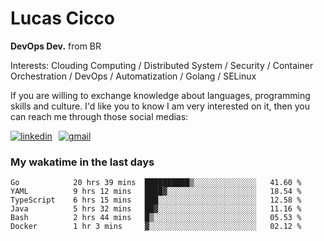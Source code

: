 # Lucas Cicco

**DevOps Dev.** from BR

Interests: Clouding Computing / Distributed System / Security / Container Orchestration / DevOps / Automatization / Golang / SELinux

If you are willing to exchange knowledge about languages, programming skills and culture. I'd like you to know I am very interested on it, then you can reach me through those social medias:

<div style="display: flex; align-items: center; gap: 10px;">
  <a href="https://www.linkedin.com/in/lucas-vitor-de-cicco" target="_blank">
    <img
      src="https://img.shields.io/badge/-LinkedIn-%230077B5?style=for-the-badge&logo=linkedin&logoColor=white"
      alt="linkedin"
      target="_blank" 
    />
  </a>
  <a href="mailto:lucasvitorx1@gmail.com">
      <img
        src="https://img.shields.io/badge/-Gmail-%23333?style=for-the-badge&logo=gmail&logoColor=white"
        alt="gmail"
        target="_blank"
      />
  </a>
</div>

### My wakatime in the last days

<!--START_SECTION:waka-->

```text
Go            20 hrs 39 mins  ██████████▒░░░░░░░░░░░░░░   41.60 %
YAML          9 hrs 12 mins   ████▓░░░░░░░░░░░░░░░░░░░░   18.54 %
TypeScript    6 hrs 15 mins   ███░░░░░░░░░░░░░░░░░░░░░░   12.58 %
Java          5 hrs 32 mins   ██▓░░░░░░░░░░░░░░░░░░░░░░   11.16 %
Bash          2 hrs 44 mins   █▒░░░░░░░░░░░░░░░░░░░░░░░   05.53 %
Docker        1 hr 3 mins     ▓░░░░░░░░░░░░░░░░░░░░░░░░   02.12 %
```

<!--END_SECTION:waka-->

